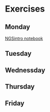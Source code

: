 # Exercises

## Monday

[NGSintro notebook](NGSintro.ipynb)
## Tuesday

## Wednessday

## Thursday

## Friday
